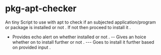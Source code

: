 # pkg-apt-checker
An tiny Script to use with apt to check if an subjected application/program or package is installed or not . If not then proceed to install it .

- Provides echo alert on whether installed or not .
-- Gives an hoice whether on to install further or not .
--- Goes to install it further based on provided input .
